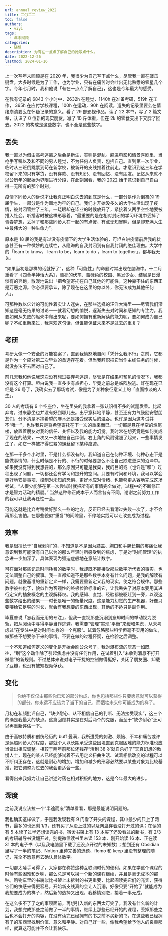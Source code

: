 ```yaml
---
url: annual_review_2022
title: 二〇二二
toc: false
authors:
  - viyi
tags:
  - 年末回顾
categories:
  - 随想
description: 为有在一点点了解自己的她写点什么。
date: 2022-12-26
lastmod: 2024-01-16
---
```

上一次写年末回顾是在 2020 年，我很少为自己写下点什么，尽管我一直在敲击键盘。大多时候是为了工作，也为学业，只有在痛苦时会吐出无比熟悉的零星几个字。今年七月时，我和他说「有在一点点了解自己」，这也是今年最大的感受。

在我有记录的 6843 个小时中，2632h 在睡觉，1140h 在准备考研，519h 在工作， 365h 在应付学校课程，100h 在运动，90h 在阅读，遗失的记录里要么在情绪崩溃要么在怀疑记录的意义。看了 29 部影视作品，读了 22 本书，写了 2 篇文章，认识了 0 位新的现实朋友。减了 10 斤体重，但在 2k 的零食支出下又胖了回去。2022 的构成是这些数字，也不全是这些数字。

## 丢失

我一直以为借由高考逃离之后会是新生，实则是混乱。躲进电影和情景喜剧里、当枪手写稿以及和不同的男人睡觉，不为任何人负责，包括自己。直到第一次毕业，临时从三班倒跳票到苟在新学校，被新开的支线推着往前走，才意识到这三年在学校留下来的只有学贷，没有存款、没有知识、没有回忆、没有朋友。记忆从来就不以公历年的起始为界限进行分段，在此刻回看，我的 2022 始于意识到自己自由得一无所有的那个时刻。

疫情下同龄人的诉说才让我真正明白失去的到底是什么，一部分是作为倒霉的 19 届学生，一部分是作为画地为牢的自己。我们才开始没多久的大学生活出现了疫情，被封闭管控了三年，一眨眼却在毕业的时候放开了，紧接着又两手空空地要被推入社会。听播客时被这样形容着，“最重要的是在相对封闭的学习环境中丢掉了青春梦想，丢掉了和那些同龄人在一起的有点傻、有点无知冒昧，但是却充满人生中最伟大的一种生命力”。

原本是 18 届的我是有过没有疫情下的大学生活体验的，可坦白讲疫情前后我的状态甚至有一种微妙的连续性，从隐晦的自我封闭到有自我封闭的绝佳理由。大学中的「learn to know， learn to be，learn to do ，learn to together」，都与我无关。

“如果当初是那样的话就好了”，这种「可能性」的命题时常出现在脑海中。十二月重看了《四叠半神话大系》，漂亮的伏笔、蔷薇色的校园、黑发少女、结局是日漫惯有的奔跑，散漫地说出「把希望寄托在自己其他的可能性，这种靠不住的东西正是万恶之源。你必须要承认，除了现在在这里的你以外，你无法成为其他任何人」。

可那种数以亿计的可能性着实让人迷失，在那些选择的汪洋大海里——尽管我们深知这是毫无结果的讨论——就着幻想的愉悦，逐渐失去对时间和感知的专注力。我要如何从失败的躯壳中爬出来呢，要如何拥有重新解读的能力呢，要如何成为自己呢？不如重新来过，我喜欢这句话，但谁能保证未来不是过去的重复？

## 考研

考研太像一个安全的万能答案了，直到我愤怒地自问「凭什么我不行」之前，它都是作为一个应对第二次毕业的备选存在着。但当我辞职把它当作主线任务的时候，就没办法不去面对自己了。

前几天我和他说我这次没有想过要弃考逃跑，尽管是在结果可预见的情况下，我都没有这个打算。坦白说我一直多少有点担心，毕竟之前总是临阵脱逃。好在现在已经是 26 号了，我确实去了那场考试，像是为了某种象征意义上的「直面惨淡的人生」。

30 人的考场有 9 个空座位，坐在里头的我拿着一张认识得不多的试题发呆。比起弃考，过来静坐也并没有好到哪儿去。出乎意料地平静，甚至还有力气鼓励安慰朋友们，分不清是不抱希望的麻木还是接受现实后的温吞。也许是因为这考试并不“唯一”，也许我只是将希望寄托在下一次的重来而已。一切都是悬在半空的烂尾楼，放置着朋友对我的信任、关怀以及我的能力幻觉。我时常在想究竟是如何变成了现在的结果，一次又一次地被自己绊倒。右上角的风扇键翘了起来，一些事情发生了，如它一样被拧得过紧的螺丝留下某种痕迹。

在那一千多个小时里，不是什么都没有的。我知道自己在何种环境、何种心态下是能做事情的，什么时候是不行的、不行的时候要怎么不让自己跌进更深的沼泽中。如果我没有得到我想要的，那么原因只可能是我菜，我的目的或（也许是“和”）过程出现了问题，一切都还会有学习和提升的空间。只要有时间和环境，我可以学会更好地安排事项、控制对未知的恐惧、更好地应对情绪、也能够更从容地完成这场考试。“人很少能够在第一次尝试时就把所有的事情完全做对，过程中的不断修正才是智力活动的精髓。” 当然这种修正成本于人而言各有不同，谢谢之前努力工作的我可以让我再任性一会。

可能这就是比弃考稍微好那么一些的地方，反正已经去看清过失败一次了，才不会再那么害怕。在那些貌似“重复”的间隙里，不停地实践可以让改变成为过程。

## 效率

我是很擅长于“自我剥削”的，不知道是不是因为膝盖、胸口和手腕长期的疼痛让我意识到我可能没有自己以为的那么年轻时所感受到的焦虑，于是对“时间管理”的执念进一步加深了，具体表现为强迫症般地在意统计数字。

可在面对那些记录时间耗费的数字时，我却既不能接受那些数字所代表的事实，也无法调整自己的叙事。我一直都知道不是那些数字本身有什么问题，是我的解读有问题。就像基准的重新定义一样，我需要重新定义我的现实，使之符合规律。那些数字被神化了，貌似作为客观性的终极检验标准的它，让我丢失了对原本要用其进行定义的抽象概念的主观解释权。我的感知、直觉、经验都被驱赶到一旁，以观这些数字给出的结果——时长是唯一的衡量尺度。这是能力幻觉的生产机器，好像只要喂给它足够的时长，就会有我想要的东西出现，其他的不适只是副作用。

毕夏普说「忘我而无用的专注」，但我一直视那些沉溺到忘却时间的举动视为脱轨，把从阅读中寻得平静当作逃避。我需要“管理”实现“平衡”来缓和焦虑，从未考虑过“在专注中是对时间本身的一个克服”。试着忽略那些科学但毫不实用的做法，做那些不想要停下来的事情。不要在做的过程怀疑，在检验之后调整。

一个不知道如何定义的变化是开始会刷公众号了，我对瀑布流的厌恶一如既往，“刷”这个动作除了引起焦虑并没有任何作用，在试着引入“未收到消息不打开微信”的新规则。不过总体来说对电子干扰的控制做得挺好，关闭了朋友圈、卸载了豆瓣，也没有被短视频俘获。

## 变化

> 你绝不仅仅由那些你已知的部分构成，你也包括那些你只要愿意就可以获得的部分。你永远不应该为了当下的自己，而牺牲未来你可能成为的样子。

月初在私频批评自己，“缺少耐心、从不相信自己的判断、无法接受现实”，这三个的确是我最大的缺点。这篇回顾其实是在对后两个的克服，而至于“缺少耐心”还可以再重新评估一下。

由于高敏特质和创伤经历的 buff 叠满，我所遭受的刺激、烦恼、不幸和痛苦或许是远超同龄人的程度，那就个人以长期承受这些困境直到克服困难的能力标准也应当做出相应调整。相较于两年前那位还残存“活到 38 岁就自杀好了”天真幻想的傲慢人士，现在的某人已经能够试着不去用定义扭曲生活、试着相信改变的过程可以不断纠正存在，这就是耐心的增加。增加和减少的形容必然要以某些对象为比较基准，把它调整为过去的我会更适合一些。

看得出来我努力让自己讲述时落在相对积极的地方，这是今年最大的进步。

## 深度

之前我说应该拉一个“半途而废”清单看看，那是最能说明问题的。

我也确实这样做了，于是我发现我有 9 门看了开头的课程，其中最少的只上了两节，最多的也还剩 1/3，还有买了从没上过的以及网盘存着没打开过的课；在读的有 5 本读了过半还想读完的书，宿舍书架上有 13 本买了还没看过的新书，有 2/3 的考研辅导书没翻开过，别提微信读书里未读 153 本、刚开始读 16 本、正在读 31 本的电子书（以及我电脑里下载了还没点开过的未知数）；想到还有 Obsidian 里写了一半的笔记、Notion 里待完善的选题、flomo 和 keep 里没有整理的随记，完全不愿意再去确认具体数字。

一切都太唾手可得了，大家都在称赞这种互联网时代的便利。如果在学这个课程的时候有些困难和乏味，那么总是可以换一个新的课程继续，并且是毫无成本的那种。购物车里的书貌似比书架上未拆封的书更重要，比起阅读完它们的充实，获得它们的快感来得更容易。开始新支线真的会让人沉溺，好像只要“开始了”就能成为我想要成为的样子，然后新的选择又出现，我移情别恋，接着一事无成。

在这么多不了了之的事项面前，再想引入新的东西太可笑了。我没有什么新的计划，我想完成那些之前做了一半的事情，继续上那些已经开始的课程，丢掉那些之后也不会打开的内容，在没有读完已经拥有的书之前不买新的书，在这些我已经拥有了的东西里找到价值、意义和平静。对自己好一些，像我希望给予他人的良善那样，就算这可能并不会让我快乐。